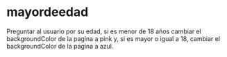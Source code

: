 # mayordeedad
Preguntar al usuario por su edad, si es menor de 18 años cambiar el backgroundColor de la pagina a pink y, si es mayor o igual a 18, cambiar el backgroundColor de la pagina a azul.
